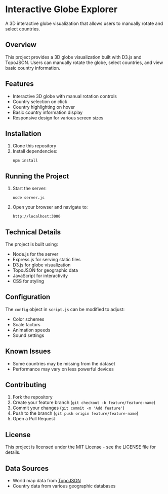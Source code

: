 # Interactive Globe Explorer

A 3D interactive globe visualization that allows users to manually rotate and select countries.

## Overview

This project provides a 3D globe visualization built with D3.js and TopoJSON. Users can manually rotate the globe, select countries, and view basic country information.

## Features

- Interactive 3D globe with manual rotation controls
- Country selection on click
- Country highlighting on hover
- Basic country information display
- Responsive design for various screen sizes

## Installation

1. Clone this repository
2. Install dependencies:
   ```
   npm install
   ```

## Running the Project

1. Start the server:
   ```
   node server.js
   ```
2. Open your browser and navigate to:
   ```
   http://localhost:3000
   ```

## Technical Details

The project is built using:
- Node.js for the server
- Express.js for serving static files
- D3.js for globe visualization
- TopoJSON for geographic data
- JavaScript for interactivity
- CSS for styling

## Configuration

The `config` object in `script.js` can be modified to adjust:
- Color schemes
- Scale factors
- Animation speeds
- Sound settings

## Known Issues

- Some countries may be missing from the dataset
- Performance may vary on less powerful devices

## Contributing

1. Fork the repository
2. Create your feature branch (`git checkout -b feature/feature-name`)
3. Commit your changes (`git commit -m 'Add feature'`)
4. Push to the branch (`git push origin feature/feature-name`)
5. Open a Pull Request

## License

This project is licensed under the MIT License - see the LICENSE file for details.

## Data Sources

- World map data from [TopoJSON](https://github.com/topojson/topojson)
- Country data from various geographic databases 
